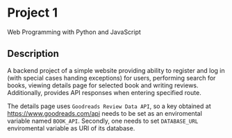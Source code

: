 # Project 1

Web Programming with Python and JavaScript

## Description

A backend project of a simple website providing ability to register and log in (with special cases handing exceptions) for users, performing search for books, viewing details page for selected book and writing reviews. Additionally, provides API responses when entering specified route.

The details page uses `Goodreads Review Data API`, so a key obtained at https://www.goodreads.com/api needs to be set as an enviromental variable named `BOOK_API`. Secondly, one needs to set `DATABASE_URL` enviromental variable as URI of its database.
